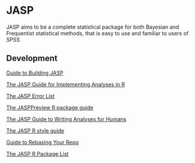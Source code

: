 
JASP
====

JASP aims to be a complete statistical package for both Bayesian and Frequentist statistical methods, that is easy to use and familiar to users of SPSS

Development
-----------

[Guide to Building JASP](Docs/development/jasp-building-guide.md)

[The JASP Guide for Implementing Analyses in R](Docs/development/r-analyses-guide.md)

[The JASP Error List](Docs/development/jasp-error-list.md)

[The JASPPreview R package guide](Docs/development/jasppreview-guide.md)

[The JASP Guide to Writing Analyses for Humans](Docs/development/jasp-human-guide.md)

[The JASP R style guide](Docs/development/r-style-guide.md)

[Guide to Rebasing Your Repo](Docs/development/git-guide.md)

[The JASP R Package List](Docs/development/jasp-r-packages-list.md)
